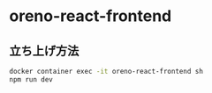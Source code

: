 # oreno-react-frontend

## 立ち上げ方法

```bash
docker container exec -it oreno-react-frontend sh
npm run dev
```